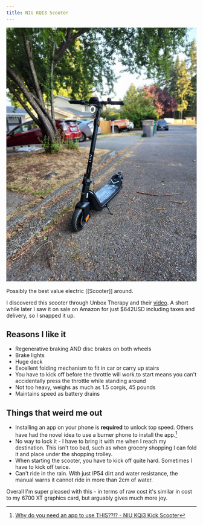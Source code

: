 ```yaml
---
title: NIU KQI3 Scooter
---
```


![NIU KQI3 scooter standing upright](notes/images/NIU_KQi3.jpg)

Possibly the best value electric [[Scooter]] around.

I discovered this scooter through Unbox Therapy and their [video](https://www.youtube.com/watch?v=wzR16X7rGs0). A short while later I saw it on sale on Amazon for just $642USD including taxes and delivery, so I snapped it up.

## Reasons I like it

- Regenerative braking AND disc brakes on both wheels
- Brake lights
- Huge deck
- Excellent folding mechanism to fit in car or carry up stairs
- You have to kick off before the throttle will work.to start means you can't accidentally press the throttle while standing around
- Not too heavy, weighs as much as 1.5 corgis, 45 pounds
- Maintains speed as battery drains

## Things that weird me out

- Installing an app on your phone is **required** to unlock top speed. Others have had the novel idea to use a burner phone to install the app.[^1]
- No way to lock it - I have to bring it with me when I reach my destination. This isn't too bad, such as when grocery shopping I can fold it and place under the shopping trolley.
- When starting the scooter, you have to kick off quite hard. Sometimes I have to kick off twice.
- Can't ride in the rain. With just IP54 dirt and water resistance, the manual warns it cannot ride in more than 2cm of water.

Overall I'm super pleased with this - in terms of raw cost it's similar in cost to my 6700 XT graphics card, but arguably gives much more joy. 

[^1]:  [Why do you need an app to use THIS??!? - NIU KQi3 Kick Scooter](https://youtu.be/VBCx9KSy9bI) 
